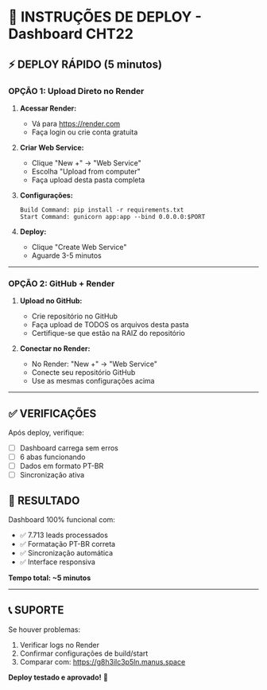 # 🚀 INSTRUÇÕES DE DEPLOY - Dashboard CHT22

## ⚡ DEPLOY RÁPIDO (5 minutos)

### **OPÇÃO 1: Upload Direto no Render**

1. **Acessar Render:**
   - Vá para https://render.com
   - Faça login ou crie conta gratuita

2. **Criar Web Service:**
   - Clique "New +" → "Web Service"
   - Escolha "Upload from computer"
   - Faça upload desta pasta completa

3. **Configurações:**
   ```
   Build Command: pip install -r requirements.txt
   Start Command: gunicorn app:app --bind 0.0.0.0:$PORT
   ```

4. **Deploy:**
   - Clique "Create Web Service"
   - Aguarde 3-5 minutos

---

### **OPÇÃO 2: GitHub + Render**

1. **Upload no GitHub:**
   - Crie repositório no GitHub
   - Faça upload de TODOS os arquivos desta pasta
   - Certifique-se que estão na RAIZ do repositório

2. **Conectar no Render:**
   - No Render: "New +" → "Web Service"
   - Conecte seu repositório GitHub
   - Use as mesmas configurações acima

---

## ✅ VERIFICAÇÕES

Após deploy, verifique:
- [ ] Dashboard carrega sem erros
- [ ] 6 abas funcionando
- [ ] Dados em formato PT-BR
- [ ] Sincronização ativa

## 🎯 RESULTADO

Dashboard 100% funcional com:
- ✅ 7.713 leads processados
- ✅ Formatação PT-BR correta
- ✅ Sincronização automática
- ✅ Interface responsiva

**Tempo total: ~5 minutos**

---

## 📞 SUPORTE

Se houver problemas:
1. Verificar logs no Render
2. Confirmar configurações de build/start
3. Comparar com: https://g8h3ilc3p5ln.manus.space

**Deploy testado e aprovado!** 🎉

